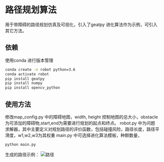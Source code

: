 # 路径规划算法

用于带障碍的路径规划仿真及可视化，引入了geatpy 进化算法作为示例，可引入其它方法。

## 依赖
使用conda 进行版本管理
```sh
conda create -n robot python=3.6
conda activate robot
pip install geatpy
pip install numpy
pip install opencv_python
```
## 使用方法

修改map_config.py 中的障碍地图，width, height 控制地图的总大小，obstacle 为可添加的障碍物,start,end为需要进行规划的起点和终点。
robot.py 中为问题求解器，其中主要定义对规划路径的评价函数，包括碰撞风险，路径长度，路径平滑度，w1,w2,w3为其权重
main.py 中可选择进化算法模板，种群数量，

``` python
python main.py
```

生成的路径示例：
![路径]("https://github.com/streamer-AP/robot-plan/edit/master/Trace.jpg")
